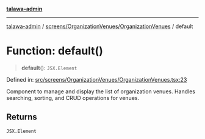 [**talawa-admin**](../../../../README.md)

***

[talawa-admin](../../../../modules.md) / [screens/OrganizationVenues/OrganizationVenues](../README.md) / default

# Function: default()

> **default**(): `JSX.Element`

Defined in: [src/screens/OrganizationVenues/OrganizationVenues.tsx:23](https://github.com/bint-Eve/talawa-admin/blob/16ddeb98e6868a55bca282e700a8f4212d222c01/src/screens/OrganizationVenues/OrganizationVenues.tsx#L23)

Component to manage and display the list of organization venues.
Handles searching, sorting, and CRUD operations for venues.

## Returns

`JSX.Element`
